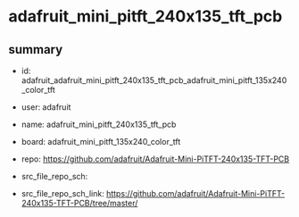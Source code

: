 # adafruit_mini_pitft_240x135_tft_pcb
 
## summary 
* id: adafruit_adafruit_mini_pitft_240x135_tft_pcb_adafruit_mini_pitft_135x240_color_tft
* user: adafruit
* name: adafruit_mini_pitft_240x135_tft_pcb
* board: adafruit_mini_pitft_135x240_color_tft
* repo: https://github.com/adafruit/Adafruit-Mini-PiTFT-240x135-TFT-PCB



* src_file_repo_sch: 
* src_file_repo_sch_link: https://github.com/adafruit/Adafruit-Mini-PiTFT-240x135-TFT-PCB/tree/master/




